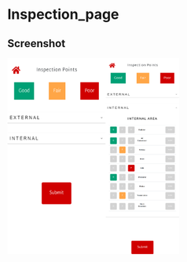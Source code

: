 # Inspection_page
## Screenshot
<img src="screenshots/one.png" height="400" width="200"><img src="screenshots/two.png" height="400" width="150">
